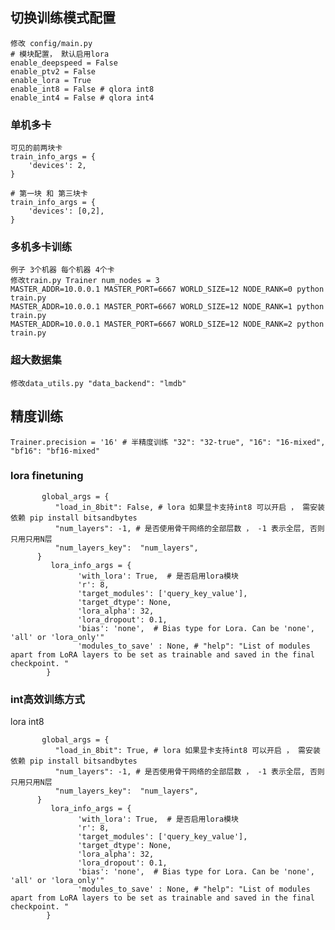 
## 切换训练模式配置
    修改 config/main.py
    # 模块配置， 默认启用lora
    enable_deepspeed = False
    enable_ptv2 = False
    enable_lora = True
    enable_int8 = False # qlora int8
    enable_int4 = False # qlora int4

### 单机多卡
```text
可见的前两块卡
train_info_args = {
    'devices': 2,
}

# 第一块 和 第三块卡
train_info_args = {
    'devices': [0,2],
}
```

### 多机多卡训练
```text
例子 3个机器 每个机器 4个卡
修改train.py Trainer num_nodes = 3
MASTER_ADDR=10.0.0.1 MASTER_PORT=6667 WORLD_SIZE=12 NODE_RANK=0 python train.py 
MASTER_ADDR=10.0.0.1 MASTER_PORT=6667 WORLD_SIZE=12 NODE_RANK=1 python train.py 
MASTER_ADDR=10.0.0.1 MASTER_PORT=6667 WORLD_SIZE=12 NODE_RANK=2 python train.py 
```


### 超大数据集
    修改data_utils.py "data_backend": "lmdb" 

## 精度训练
    Trainer.precision = '16' # 半精度训练 "32": "32-true", "16": "16-mixed", "bf16": "bf16-mixed"


### lora finetuning
```text
       global_args = {
          "load_in_8bit": False, # lora 如果显卡支持int8 可以开启 ， 需安装依赖 pip install bitsandbytes
          "num_layers": -1, # 是否使用骨干网络的全部层数 ， -1 表示全层, 否则只用只用N层
          "num_layers_key":  "num_layers",
      }
         lora_info_args = {
               'with_lora': True,  # 是否启用lora模块
               'r': 8,
               'target_modules': ['query_key_value'],
               'target_dtype': None,
               'lora_alpha': 32,
               'lora_dropout': 0.1,
               'bias': 'none',  # Bias type for Lora. Can be 'none', 'all' or 'lora_only'"
               'modules_to_save' : None, # "help": "List of modules apart from LoRA layers to be set as trainable and saved in the final checkpoint. "
        }
```


### int高效训练方式
   lora int8   
```text
       global_args = {
          "load_in_8bit": True, # lora 如果显卡支持int8 可以开启 ， 需安装依赖 pip install bitsandbytes
          "num_layers": -1, # 是否使用骨干网络的全部层数 ， -1 表示全层, 否则只用只用N层
          "num_layers_key":  "num_layers",
      }
         lora_info_args = {
               'with_lora': True,  # 是否启用lora模块
               'r': 8,
               'target_modules': ['query_key_value'],
               'target_dtype': None,
               'lora_alpha': 32,
               'lora_dropout': 0.1,
               'bias': 'none',  # Bias type for Lora. Can be 'none', 'all' or 'lora_only'"
               'modules_to_save' : None, # "help": "List of modules apart from LoRA layers to be set as trainable and saved in the final checkpoint. "
        }
```


